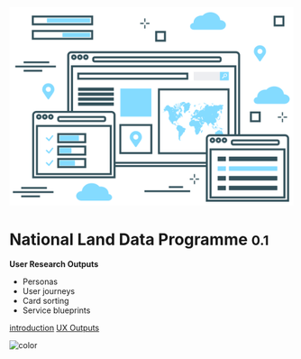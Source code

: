 <!-- _coverpage.md -->



![logo](_media/wireframes-v2.svg)

# National Land Data Programme  <small>0.1</small>

**User Research Outputs**

- Personas
- User journeys
- Card sorting
- Service blueprints

[introduction](main-content/introduction)
[UX Outputs](main-content/stage-1)

<!-- background color -->
![color](#4f4f4f)


